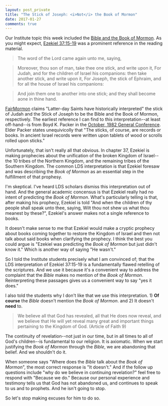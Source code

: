 ```yaml
---
layout: post_private
title: "The Stick of Joseph: <i>Not</i> the Book of Mormon"
date: 2017-01-27
comments: true
---
```


Our Institute topic this week included the [Bible and the Book of Mormon](https://www.lds.org/manual/teachings-and-doctrine-of-the-book-of-mormon-teacher-manual/lesson-7-the-book-of-mormon-and-the-bible?lang=eng).  As you might expect, [Ezekiel 37:15-19](https://www.lds.org/scriptures/ot/ezek/37.15-19?lang=eng#14) was a prominent reference in the reading material.  

<!--excerpt-->

> The word of the Lord came again unto me, saying,

> Moreover, thou son of man, take thee one stick, and write upon it, For Judah, and for the children of Israel his companions: then take another stick, and write upon it, For Joseph, the stick of Ephraim, and for all the house of Israel his companions:

> And join them one to another into one stick; and they shall become aone in thine hand.

[FairMormon]() claims "Latter-day Saints have historically interpreted" the stick of Judah and the Stick of Joseph to be the Bible and the Book of Mormon, respectively.  The earliest reference I can find to this interpretation--at least off-hand--is from Boyd K. Packer in the [October, 1982 General Conference](https://www.lds.org/general-conference/1982/10/scriptures?lang=eng).  Elder Packer states unequivicolly that "The sticks, of course, are records or books. In ancient Israel records were written upon tablets of wood or scrolls rolled upon sticks."

Unfortunately, that isn't really all that obvious.  In chapter 37, Ezekiel is making prophecies about the unification of the broken Kingdom of Israel--the 10 tribes of the Northern Kingdom, and the remaining tribes of the Southern Kingdom.  The common LDS interpretation is that Ezekiel foresaw and was describing the _Book of Mormon_ as an essential step in the fulfillment of that prophesy.  

I'm skeptical.  I've heard LDS scholars dismiss this interpretation out of hand.  And the general academic concensus is that Ezekiel really had no intent of predicting the _Book of Mormon_.  What's particularly telling is that, after making his prophecy, Ezekiel is told "And when the children of thy people shall speak unto thee, saying, Wilt thou not shew us what thou meanest by these?", Ezekiel's answer makes not a single reference to books.  

It doesn't make sense to me that Ezekiel would make a cryptic prophecy about books coming together to restore the Kingdom of Israel and then not talk about said books when clarifying the prophecy.  I think the best you could argue is "Ezekiel was predicting the _Book of Mormon_ but just didn't know it."  Which is another way of saying "He wasn't."

So I told the Institute students precisely what I am convinced of; that the LDS interpretation of Ezekiel 37:15-19 is a fundamentally flawed retelling of the scriptures. And we use it because it's a convenient way to address the complaint that the _Bible_ makes no mention of the _Book of Mormon_.  Reinterpreting these passages gives us a convenient way to say "yes it does."

I also told the students why I don't like that we use this interpretation.  1) **Of course** the _Bible_ doesn't mention the _Book of Mormon_.  and 2) It doesn't **need** to.  

> We believe all that God has revealed, all that He does now reveal, and we believe that He will yet reveal many great and important things pertaining to the Kingdom of God. (Article of Faith 9)

The continuity of revelation--not just in our time, but in all times to all of God's children--is fundamental to our religion.  It is axiomatic.  When we start justifying the _Book of Mormon_ through the _Bible_, we are abandoning that belief.  And we shouldn't do it.

When someone says "Where does the _Bible_ talk about the _Book of Mormon_", the most correct response is "It doesn't."  And if the follow up questions include "why do we believe in continuing revelation?" feel free to respond with "Because we do."  Because our personal experience and testimony tells us that God has not abandoned us, and continues to speak to us and to prophets.  And he isn't going to stop.  

So let's stop making excuses for him to do so.
